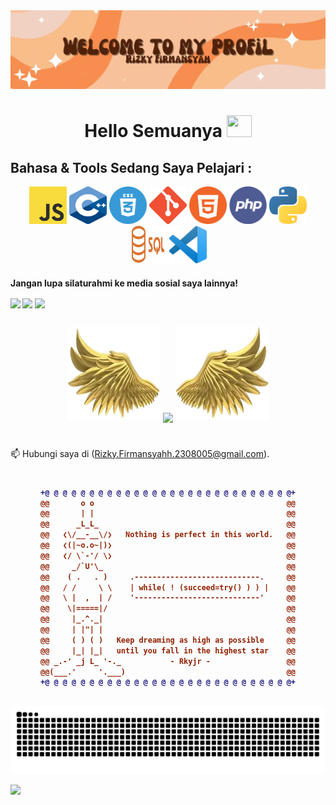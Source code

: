 <img src="https://github.com/RizkyFirmansyah-com/RizkyFirmansyah-com/blob/main/Retro%20Sparkles%20GIF%20Google%20Classroom%20Header.gif" >



<h1 align="center"> Hello Semuanya <img src="https://media.giphy.com/media/hvRJCLFzcasrR4ia7z/giphy.gif" width="40" height="35"> </h1>








## Bahasa & Tools Sedang Saya Pelajari :
<div align="center">

<img src="https://github.com/RizkyFirmansyah-com/RizkyFirmansyah-com/blob/main/Logo/JS.png" height="60" width="60">
<img src="https://github.com/RizkyFirmansyah-com/RizkyFirmansyah-com/blob/main/Logo/c%2B%2B.png" height="60" width="60">
<img src= "https://github.com/RizkyFirmansyah-com/RizkyFirmansyah-com/blob/main/Logo/css.png" height="60" width="60">
<img src= "https://github.com/RizkyFirmansyah-com/RizkyFirmansyah-com/blob/main/Logo/git.png" height="60" width="60">
<img src= "https://github.com/RizkyFirmansyah-com/RizkyFirmansyah-com/blob/main/Logo/html.png" height="60" width="60">
<img src= "https://github.com/RizkyFirmansyah-com/RizkyFirmansyah-com/blob/main/Logo/php.png" height="60" width="60">
<img src= "https://github.com/RizkyFirmansyah-com/RizkyFirmansyah-com/blob/main/Logo/python.png" height="60" width="60">
<img src= "https://github.com/RizkyFirmansyah-com/RizkyFirmansyah-com/blob/main/Logo/sqlNew.png" height="60" width="60">
<img src= "https://github.com/RizkyFirmansyah-com/RizkyFirmansyah-com/blob/main/Logo/vs.png" height="60" width="60">

</div> 

<h4>
Jangan lupa  silaturahmi ke media sosial saya lainnya!

[<img align="center" height="40" src="https://img.icons8.com/fluent/144/000000/instagram-new.png"/>](https://www.instagram.com/rkyjr_/?next=%2F)
[<img align="center" height="40" src="https://img.icons8.com/color/144/000000/linkedin.png"/>](https://www.linkedin.com/in/rizky-firmansyah-17bb62341/)
[<img align="center" height="40" src= "https://img.icons8.com/?size=100&id=19318&format=png&color=000000"/>](https://www.youtube.com/@Rkyjr)

</h4>


##
<p align="center">
  <img height="150" width="150" src="https://raw.githubusercontent.com/RizkyFirmansyah-com/RizkyFirmansyah-com/refs/heads/main/left.webp"/>
  <img align="center" src="https://github-readme-streak-stats.herokuapp.com?user=RizkyFirmansyah-com&theme=dark&locale=id&date_format=M%20j%5B%2C%20Y%5D&type=png"/>
  <img height="150" width="150" src="https://raw.githubusercontent.com/RizkyFirmansyah-com/RizkyFirmansyah-com/refs/heads/main/right.webp"/>
</p>

#
📫 Hubungi saya di (Rizky.Firmansyahh.2308005@gmail.com).

#

<h4 align="center">
  
```diff
+@ @ @ @ @ @ @ @ @ @ @ @ @ @ @ @ @ @ @ @ @ @ @ @ @ @ @ @+
@@       o o                                           @@
@@       | |                                           @@
@@      _L_L_                                          @@
@@   ❮\/__-__\/❯   Nothing is perfect in this world.   @@
@@   ❮(|~o.o~|)❯                                       @@
@@   ❮/ \`-'/ \❯                                       @@
@@     _/`U'\_                                         @@
@@    ( .   . )     .----------------------------.     @@
@@   / /     \ \    | while( ! (succeed=try() ) ) |    @@
@@   \ |  ,  | /    '----------------------------'     @@
@@    \|=====|/                                        @@
@@     |_.^._|                                         @@
@@     | |"| |                                         @@
@@     ( ) ( )   Keep dreaming as high as possible     @@
@@     |_| |_|   until you fall in the highest star    @@
@@ _.-' _j L_ '-._           - Rkyjr -                 @@
@@(___.'     '.___)                                    @@
+@ @ @ @ @ @ @ @ @ @ @ @ @ @ @ @ @ @ @ @ @ @ @ @ @ @ @ @+
```

</h4>  


##


![𝙶𝚒𝚝𝚑𝚞𝚋 𝙲𝚘𝚗𝚝𝚛𝚒𝚋𝚞𝚝𝚒𝚘𝚗 𝙶𝚛𝚊𝚙𝚑](https://github.com/RizkyFirmansyah-com/RizkyFirmansyah-com/blob/main/github-contribution-grid-snake.svg)


<img src="https://github.com/RizkyFirmansyah-com/RizkyFirmansyah-com/blob/main/hand.gif">
